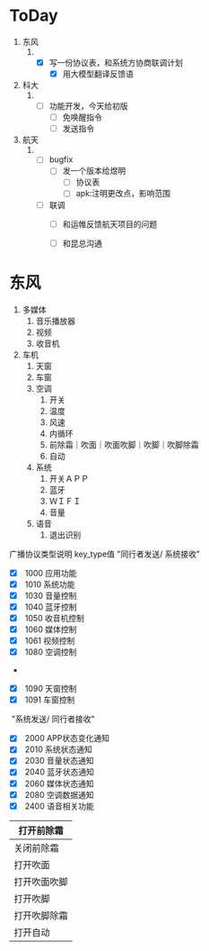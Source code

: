 # ToDay



1. 东风
   1. - [x] 写一份协议表，和系统方协商联调计划
        - [x] 用大模型翻译反馈语
2. 科大
   1. - [ ] 功能开发，今天给初版
        - [ ] 免唤醒指令
        - [ ] 发送指令
3. 航天
   1. - [ ] bugfix
        - [ ] 发一个版本给煜明
          - [ ] 协议表
          - [ ] apk:注明更改点，影响范围
      - [ ] 联调
        - [ ] 和运帷反馈航天项目的问题
        - [ ] 和昆总沟通





# 东风

1. 多媒体
   1. 音乐播放器
   2. 视频
   3. 收音机
2. 车机
   1. 天窗
   2. 车窗
   3. 空调
      1. 开关
      2. 温度
      3. 风速
      4. 内循环
      5. 前除霜｜吹面｜吹面吹脚｜吹脚｜吹脚除霜
      6. 自动
   4. 系统
      1. 开关ＡＰＰ
      2. 蓝牙
      3. ＷＩＦＩ
      4. 音量
   5. 语音
      1. 退出识别

广播协议类型说明	key_type值	"同行者发送/
系统接收"	

- [x] ​			1000	应用功能
- [x] ​			1010	系统功能 
- [x] ​			1030	音量控制
- [x] ​			1040	蓝牙控制
- [x] ​			1050	收音机控制
- [x] ​			1060	媒体控制 
- [x] ​			1061	视频控制 
- [x] ​			1080	空调控制 
- 
- [x] ​			1090	天窗控制
- [x] ​			1091	车窗控制

​		"系统发送/
同行者接收"	

- [x] ​			2000	APP状态变化通知
- [x] ​			2010	系统状态通知 
- [x] ​			2030	音量状态通知
- [x] ​			2040	蓝牙状态通知 
- [x] ​                        2060        媒体状态通知
- [x] ​			2080	空调数据通知 
- [x] ​			2400	语音相关功能

| 打开前除霜   |
| ------------ |
| 关闭前除霜   |
| 打开吹面     |
| 打开吹面吹脚 |
| 打开吹脚     |
| 打开吹脚除霜 |
| 打开自动     |
